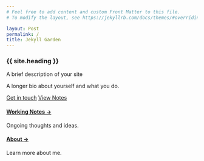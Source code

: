 ```yaml
---
# Feel free to add content and custom Front Matter to this file.
# To modify the layout, see https://jekyllrb.com/docs/themes/#overriding-theme-defaults

layout: Post
permalink: /
title: Jekyll Garden
---
```


<div>
  <h3>{{ site.heading }}</h3>
  <p>A brief description of your site</p>
  <p>A longer bio about yourself and what you do.</p>
  
  <div>
    <a href="mailto:{{ site.email }}" class="btn">Get in touch</a>
    <a href="{{ site.baseurl }}/notes" class="btn">View Notes</a>
  </div>
</div>

<div class="card-grid">
  <div class="card">
    <h4><a href="{{ site.baseurl }}/notes">Working Notes <span class="arrow">→</span></a></h4>
    <p>Ongoing thoughts and ideas.</p>
  </div>
  <div class="card">
    <h4><a href="{{ site.baseurl }}/about">About <span class="arrow">→</span></a></h4>
    <p>Learn more about me.</p>
  </div>
</div>